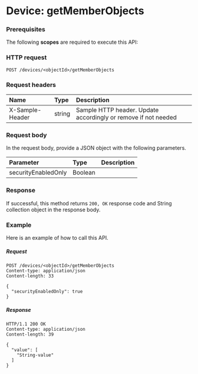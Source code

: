 # Device: getMemberObjects


### Prerequisites
The following **scopes** are required to execute this API: 
### HTTP request
<!-- { "blockType": "ignored" } -->
```http
POST /devices/<objectId>/getMemberObjects

```
### Request headers
| Name       | Type | Description|
|:---------------|:--------|:----------|
| X-Sample-Header  | string  | Sample HTTP header. Update accordingly or remove if not needed|

### Request body
In the request body, provide a JSON object with the following parameters.

| Parameter	   | Type	|Description|
|:---------------|:--------|:----------|
|securityEnabledOnly|Boolean||

### Response
If successful, this method returns `200, OK` response code and String collection object in the response body.

### Example
Here is an example of how to call this API.
##### Request
<!-- {
  "blockType": "request",
  "name": "device_getmemberobjects"
}-->
```http
POST /devices/<objectId>/getMemberObjects
Content-type: application/json
Content-length: 33

{
  "securityEnabledOnly": true
}
```

##### Response
<!-- {
  "blockType": "response",
  "truncated": false,
  "@odata.type": "string"
} -->
```http
HTTP/1.1 200 OK
Content-type: application/json
Content-length: 39

{
  "value": [
    "String-value"
  ]
}
```

<!-- uuid: b70b77aa-1685-4075-bb57-6ff4349ba8de
2015-10-16 23:06:04 UTC -->
<!-- {
  "type": "#page.annotation",
  "description": "Device: getMemberObjects",
  "keywords": "",
  "section": "documentation",
  "tocPath": ""
}-->